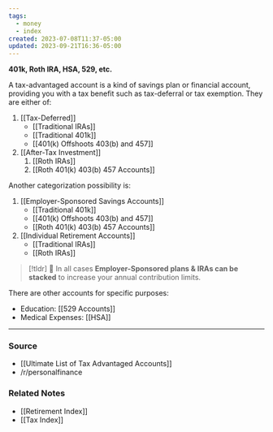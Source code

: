 ```yaml
---
tags:
  - money
  - index
created: 2023-07-08T11:37-05:00
updated: 2023-09-21T16:36-05:00
---
```

**401k, Roth IRA, HSA, 529, etc.**

A tax-advantaged account is a kind of savings plan or financial account, providing you with a tax benefit such as tax-deferral or tax exemption. They are either of:

1. [[Tax-Deferred]]
    - [[Traditional IRAs]]
    - [[Traditional 401k]]
    - [[401(k) Offshoots 403(b) and 457]]
2. [[After-Tax Investment]] 
    1. [[Roth IRAs]] 
    2. [[Roth 401(k) 403(b) 457 Accounts]]

Another categorization possibility is:

1. [[Employer-Sponsored Savings Accounts]] 
    - [[Traditional 401k]]
    - [[401(k) Offshoots 403(b) and 457]]
    - [[Roth 401(k) 403(b) 457 Accounts]]
2. [[Individual Retirement Accounts]] 
    - [[Traditional IRAs]]
    - [[Roth IRAs]]

> [!tldr] 🤑 In all cases **Employer-Sponsored plans & IRAs can be stacked** to increase your annual contribution limits.

There are other accounts for specific purposes:

- Education: [[529 Accounts]]
- Medical Expenses: [[HSA]]

---
### Source
- [[Ultimate List of Tax Advantaged Accounts]]
- /r/personalfinance

### Related Notes
- [[Retirement Index]]
- [[Tax Index]]
